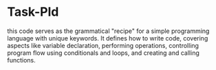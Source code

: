 # Task-Pld
this code serves as the grammatical "recipe" for a simple programming language with unique keywords. It defines how to write code, covering aspects like variable declaration, performing operations, controlling program flow using conditionals and loops, and creating and calling functions.
